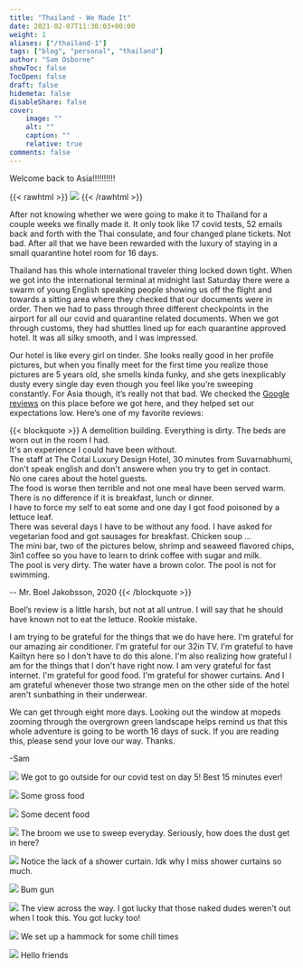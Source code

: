 ```yaml
---
title: "Thailand - We Made It"
date: 2021-02-07T11:30:03+00:00
weight: 1
aliases: ["/thailand-1"]
tags: ["blog", "personal", "thailand"]
author: "Sam Osborne"
showToc: false
TocOpen: false
draft: false
hidemeta: false
disableShare: false
cover:
    image: ""
    alt: ""
    caption: ""
    relative: true
comments: false
---
```



Welcome back to Asia!!!!!!!!!! 

{{< rawhtml >}} <img src="https://i.imgur.com/ksxEcof.jpg" class="floatingright"/> {{< /rawhtml >}}   
   
After not knowing whether we were going to make it to Thailand for a couple weeks we finally made it. It only took like 17 covid tests, 52 emails back and forth with the Thai consulate, and four changed plane tickets. Not bad. After all that we have been rewarded with the luxury of staying in a small quarantine hotel room for 16 days.

Thailand has this whole international traveler thing locked down tight. When we got into the international terminal at midnight last Saturday there were a swarm of young English speaking people showing us off the flight and towards a sitting area where they checked that our documents were in order. Then we had to pass through three different checkpoints in the airport for all our covid and quarantine related documents. When we got through customs, they had shuttles lined up for each quarantine approved hotel. It was all silky smooth, and I was impressed.

Our hotel is like every girl on tinder. She looks really good in her profile pictures, but when you finally meet for the first time you realize those pictures are 5 years old, she smells kinda funky, and she gets inexplicably dusty every single day even though you feel like you’re sweeping constantly. For Asia though, it’s really not that bad. We checked the [Google reviews](https://www.google.com/travel/hotels/entity/CgoIkYHAgsi_-fdIEAE/reviews) on this place before we got here, and they helped set our expectations low. Here’s one of my favorite reviews:

{{< blockquote >}}
A demolition building. Everything is dirty. The beds are worn out in the room I had.  
It's an experience I could have been without.  
The staff at The Cotai Luxury Design Hotel, 30 minutes from Suvarnabhumi, don't speak english and don't answere when you try to get in contact.  
No one cares about the hotel guests.  
The food is worse then terrible and not one meal have been served warm.  
There is no difference if it is breakfast, lunch or dinner.  
I have to force my self to eat some and one day I got food poisoned by a lettuce leaf.  
There was several days I have to be without any food. I have asked for vegetarian food and got sausages for breakfast. Chicken soup ...  
The mini bar, two of the pictures below, shrimp and seaweed flavored chips, 3in1 coffee so you have to learn to drink coffee with sugar and milk.  
The pool is very dirty. The water have a brown color. The pool is not for swimming.  

-- Mr. Boel Jakobsson, 2020
{{< /blockquote >}}

Boel’s review is a little harsh, but not at all untrue. I will say that he should have known not to eat the lettuce. Rookie mistake.

I am trying to be grateful for the things that we do have here. I'm grateful for our amazing air conditioner. I'm grateful for our 32in TV. I'm grateful to have Kailtyn here so I don't have to do this alone. I'm also realizing how grateful I am for the things that I don't have right now. I am very grateful for fast internet. I'm grateful for good food. I'm grateful for shower curtains. And I am grateful whenever those two strange men on the other side of the hotel aren't sunbathing in their underwear.

We can get through eight more days. Looking out the window at mopeds zooming through the overgrown green landscape helps remind us that this whole adventure is going to be worth 16 days of suck. If you are reading this, please send your love our way. Thanks.

-Sam

![](https://i.imgur.com/IEgZ4z4.jpg)
We got to go outside for our covid test on day 5! Best 15 minutes ever!

![](https://i.imgur.com/xWYcNEl.jpg)
Some gross food

![](https://i.imgur.com/PmpZOMz.jpg)
Some decent food

![](https://i.imgur.com/mv9qwFb.jpg)
The broom we use to sweep everyday. Seriously, how does the dust get in here?

![](https://i.imgur.com/rCAHgv2.jpg)
Notice the lack of a shower curtain. Idk why I miss shower curtains so much.

![](https://i.imgur.com/OmiaMK8.jpg)
Bum gun

![](https://i.imgur.com/yZOxbzq.jpg)
The view across the way. I got lucky that those naked dudes weren't out when I took this. You got lucky too!

![](https://i.imgur.com/wAlPurb.jpg)
We set up a hammock for some chill times

![](https://i.imgur.com/aZEeZ2a.jpg)
Hello friends